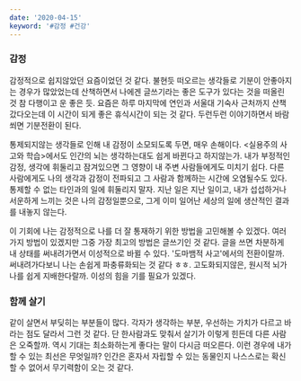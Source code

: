 ```yaml
---
date: '2020-04-15'
keyword: '#감정 #건강'
---
```


### 감정
감정적으로 쉽지않았던 요즘이었던 것 같다. 불현듯 떠오르는 생각들로 기분이 안좋아지는 경우가 많았었는데 산책하면서 나에겐 글쓰기라는 좋은 도구가 있다는 것을 떠올린 것 참 다행이고 운 좋은 듯. 요즘은 하루 마지막에 연인과 서울대 기숙사 근처까지 산책 갔다오는데 이 시간이 되게 좋은 휴식시간이 되는 것 같다. 두런두런 이야기하면서 바람쐬면 기분전환이 된다. 

통제되지않는 생각들로 인해 내 감정이 소모되도록 두면, 매우 손해이다. <실용주의 사고와 학습>에서도 인간의 뇌는 생각하는대도 쉽게 바뀐다고 하지않는가. 내가 부정적인 감정, 생각에 휘둘리고 잠겨있으면 그 영향이 내 주변 사람들에게도 미치기 쉽다. 다른 사람에게도 나의 생각과 감정이 전파되고 그 사람과 함께하는 시간에 오염될수도 있다. 통제할 수 없는 타인과의 일에 휘둘리지 말자. 지난 일은 지난 일이고, 내가 섭섭하거나 서운하게 느끼는 것은 나의 감정일뿐으로, 그게 이미 일어난 세상의 일에 생산적인 결과를 내놓지 않는다. 

이 기회에 나는 감정적으로 나를 더 잘 통재하기 위한 방법을 고민해볼 수 있겠다. 여러가지 방법이 있겠지만 그중 가장 최고의 방법은 글쓰기인 것 같다. 글을 쓰면 차분하게 내 상태를 써내려가면서 이성적으로 바뀔 수 있다. '도마뱀적 사고'에서의 전환이랄까. 써내려가다보니 나는 손쉽게 파충류화되는 것 같다 ㅎㅎ. 고도화되지않은, 원시적 뇌가 나를 쉽게 지배한다랄까. 이성의 힘을 기를 필요가 있겠다. 


### 함께 살기 
같이 살면서 부딪히는 부분들이 많다. 각자가 생각하는 부분, 우선하는 가치가 다르고 바라는 점도 달라서 그런 것 같다. 단 한사람과도 맞춰서 살기가 이렇게 힌든데 다른 사람은 오죽할까. 역시 기대는 최소화하는게 좋다는 말이 다시금 떠오른다. 이런 경우에 내가 할 수 있는 최선은 무엇일까? 인간은 혼자서 자립할 수 있는 동물인지 나스스로는 확신할 수 없어서 무기력함이 오는 것 같다. 
